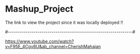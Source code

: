 # Mashup_Project

The link to view the project since it was locally deployed !!

#---------------------------------------------------------------#


https://www.youtube.com/watch?v=F95E_4Cgv8U&ab_channel=CherishMahajan
